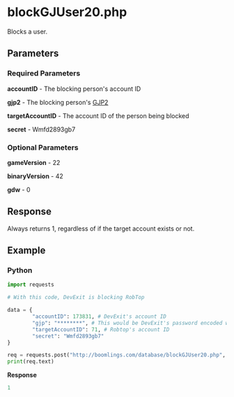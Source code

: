 # blockGJUser20.php

Blocks a user.

## Parameters

### Required Parameters

**accountID** - The blocking person's account ID

**gjp2** - The blocking person's [GJP2](/topics/encryption/gjp.md)

**targetAccountID** - The account ID of the person being blocked

**secret** - Wmfd2893gb7

### Optional Parameters

**gameVersion** - 22

**binaryVersion** - 42

**gdw** - 0

## Response

Always returns 1, regardless of if the target account exists or not.

## Example

<!-- tabs:start -->

### **Python**

```py
import requests

# With this code, DevExit is blocking RobTop

data = {
        "accountID": 173831, # DevExit's account ID
        "gjp": "********", # This would be DevExit's password encoded with GJP encryption
        "targetAccountID": 71, # Robtop's account ID
        "secret": "Wmfd2893gb7"
}

req = requests.post("http://boomlings.com/database/blockGJUser20.php", data=data)
print(req.text)
```

**Response**
```py
1
```

<!-- tabs:end -->
